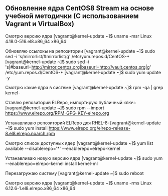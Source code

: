 ## Обновление ядра CentOS8 Stream на основе учебной методички (С использованием Vagrant и VirtualBox)

Смотрю версию ядра
[vagrant@kernel-update ~]$ uname -msr
Linux 4.18.0-516.el8.x86_64 x86_64

Обновляю ссылокы на репозитории
[vagrant@kernel-update ~]$ sudo sed -i 's/mirrorlist/#mirrorlist/g' /etc/yum.repos.d/CentOS-*
[vagrant@kernel-update ~]$ sudo sed -i 's|#baseurl=http://mirror.centos.org|baseurl=http://vault.centos.org|g' /etc/yum.repos.d/CentOS-*
[vagrant@kernel-update ~]$ sudo yum update -y

Смотрю какие ядра в системе
[vagrant@kernel-update ~]$ rpm -qa | grep kernel-

Ставлю репозиторий ELRepo, импортирую публичный ключ:
[vagrant@kernel-update ~]$ sudo rpm --import https://www.elrepo.org/RPM-GPG-KEY-elrepo.org

Устанавливаю репозиторий ELRepo для RHEL-8:
[vagrant@kernel-update ~]$ sudo yum install https://www.elrepo.org/elrepo-release-8.el8.elrepo.noarch.rpm

Смотрю список доступных ядер
[vagrant@kernel-update ~]$ yum list available --disablerepo='*' --enablerepo=elrepo-kernel

Устанавливаю новую версию ядра
[vagrant@kernel-update ~]$ sudo yum --enablerepo=elrepo-kernel install kernel-ml

Перезагружаю систему
[vagrant@kernel-update ~]$ sudo reboot

Смотрю версию ядра
[vagrant@kernel-update ~]$ uname -rms
Linux 6.12.6-1.el8.elrepo.x86_64 x86_64
